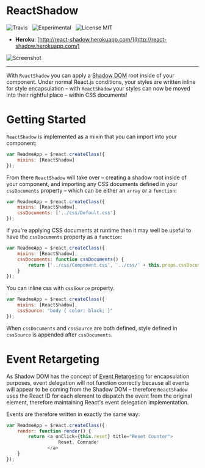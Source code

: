 # ReactShadow

![Travis](http://img.shields.io/travis/Wildhoney/ReactShadow.svg?style=flat)
&nbsp;
![Experimental](http://img.shields.io/badge/experimental-%E2%9C%93-blue.svg?style=flat)
&nbsp;
![License MIT](http://img.shields.io/badge/license-mit-orange.svg?style=flat)

* **Heroku**: [http://react-shadow.herokuapp.com/](http://react-shadow.herokuapp.com/)

![Screenshot](http://i.imgur.com/1txgnOL.png)

---

With `ReactShadow` you can apply a [Shadow DOM](http://www.html5rocks.com/en/tutorials/webcomponents/shadowdom/) root inside of your component. Under normal React.js conditions, your styles are written inline for style encapsulation &ndash; with `ReactShadow` your styles can now be moved into their rightful place &ndash; within CSS documents!

# Getting Started

`ReactShadow` is implemented as a mixin that you can import into your component:

```javascript
var ReadmeApp = $react.createClass({
    mixins: [ReactShadow]
});
```

From there `ReactShadow` will take over &ndash; creating a shadow root inside of your component, and importing any CSS documents defined in your `cssDocuments` property &ndash; which can be either an `array` or a `function`:

```javascript
var ReadmeApp = $react.createClass({
    mixins: [ReactShadow],
    cssDocuments: ['../css/Default.css']
});
```

If you're applying CSS documents at runtime then it may well be useful to have the `cssDocuments` property as a `function`:

```javascript
var ReadmeApp = $react.createClass({
    mixins: [ReactShadow],
    cssDocuments: function cssDocuments() {
        return ['../css/Component.css', '../css/' + this.props.cssDocument];
    }
});
```

You can inline css with `cssSource` property.

```javascript
var ReadmeApp = $react.createClass({
    mixins: [ReactShadow],
    cssSource: "body { color: black; }"
});
```

When `cssDocuments` and `cssSource` are both defined, style defined in `cssSource` is appended after `cssDocuments`.

# Event Retargeting

As Shadow DOM has the concept of [Event Retargeting](http://www.w3.org/TR/shadow-dom/#event-retargeting) for encapsulation purposes, event delegation will not function correctly because all events will appear to be coming from the Shadow DOM &ndash; therefore `ReactShadow` uses the React ID for each element to dispatch the event from the original element, therefore maintaining React's event delegation implementation.

Events are therefore written in exactly the same way:

```javascript
var ReadmeApp = $react.createClass({
    render: function render() {
        return <a onClick={this.reset} title="Reset Counter">
                   Reset, Comrade!
               </a>
    }
});
```